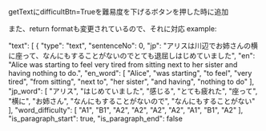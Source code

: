 getTextにdifficultBtn=Trueを難易度を下げるボタンを押した時に追加

また、return formatも変更されているので、それに対応
example:

"text": [
{
"type": "text",
"sentenceNo": 0,
"jp": "アリスは川辺でお姉さんの横に座って、なんにもすることがないのでとても退屈しはじめていました",
"en": "Alice was starting to feel very tired from sitting next to her sister and having nothing to do.",
"en_word": [
"Alice",
"was starting",
"to feel",
"very tired",
"from sitting",
"next to",
"her sister",
"and having",
"nothing to do"
],
"jp_word": [
"アリス",
"はじめていました",
"感じる",
"とても疲れた",
"座って",
"横に",
"お姉さん",
"なんにもすることがないので",
"なんにもすることがない"
],
"word_difficulty": [
"A1",
"B1",
"A2",
"A2",
"A2",
"A2",
"A1",
"B1",
"A2"
],
"is_paragraph_start": true,
"is_paragraph_end": false
